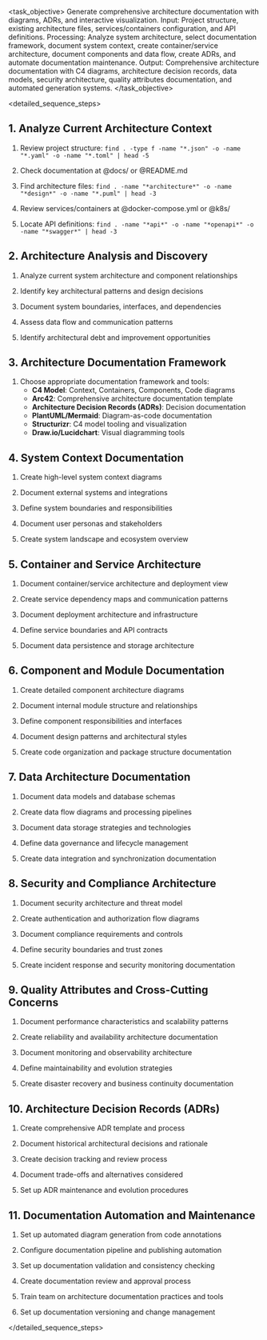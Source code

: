 <task name="Architecture Documentation Generator">

<task_objective>
Generate comprehensive architecture documentation with diagrams, ADRs, and interactive visualization. Input: Project structure, existing architecture files, services/containers configuration, and API definitions. Processing: Analyze system architecture, select documentation framework, document system context, create container/service architecture, document components and data flow, create ADRs, and automate documentation maintenance. Output: Comprehensive architecture documentation with C4 diagrams, architecture decision records, data models, security architecture, quality attributes documentation, and automated generation systems.
</task_objective>

<detailed_sequence_steps>

## 1. Analyze Current Architecture Context

1. Review project structure: `find . -type f -name "*.json" -o -name "*.yaml" -o -name "*.toml" | head -5`

2. Check documentation at @docs/ or @README.md

3. Find architecture files: `find . -name "*architecture*" -o -name "*design*" -o -name "*.puml" | head -3`

4. Review services/containers at @docker-compose.yml or @k8s/

5. Locate API definitions: `find . -name "*api*" -o -name "*openapi*" -o -name "*swagger*" | head -3`

## 2. Architecture Analysis and Discovery

1. Analyze current system architecture and component relationships

2. Identify key architectural patterns and design decisions

3. Document system boundaries, interfaces, and dependencies

4. Assess data flow and communication patterns

5. Identify architectural debt and improvement opportunities

## 3. Architecture Documentation Framework

1. Choose appropriate documentation framework and tools:
   - **C4 Model**: Context, Containers, Components, Code diagrams
   - **Arc42**: Comprehensive architecture documentation template
   - **Architecture Decision Records (ADRs)**: Decision documentation
   - **PlantUML/Mermaid**: Diagram-as-code documentation
   - **Structurizr**: C4 model tooling and visualization
   - **Draw.io/Lucidchart**: Visual diagramming tools

## 4. System Context Documentation

1. Create high-level system context diagrams

2. Document external systems and integrations

3. Define system boundaries and responsibilities

4. Document user personas and stakeholders

5. Create system landscape and ecosystem overview

## 5. Container and Service Architecture

1. Document container/service architecture and deployment view

2. Create service dependency maps and communication patterns

3. Document deployment architecture and infrastructure

4. Define service boundaries and API contracts

5. Document data persistence and storage architecture

## 6. Component and Module Documentation

1. Create detailed component architecture diagrams

2. Document internal module structure and relationships

3. Define component responsibilities and interfaces

4. Document design patterns and architectural styles

5. Create code organization and package structure documentation

## 7. Data Architecture Documentation

1. Document data models and database schemas

2. Create data flow diagrams and processing pipelines

3. Document data storage strategies and technologies

4. Define data governance and lifecycle management

5. Create data integration and synchronization documentation

## 8. Security and Compliance Architecture

1. Document security architecture and threat model

2. Create authentication and authorization flow diagrams

3. Document compliance requirements and controls

4. Define security boundaries and trust zones

5. Create incident response and security monitoring documentation

## 9. Quality Attributes and Cross-Cutting Concerns

1. Document performance characteristics and scalability patterns

2. Create reliability and availability architecture documentation

3. Document monitoring and observability architecture

4. Define maintainability and evolution strategies

5. Create disaster recovery and business continuity documentation

## 10. Architecture Decision Records (ADRs)

1. Create comprehensive ADR template and process

2. Document historical architectural decisions and rationale

3. Create decision tracking and review process

4. Document trade-offs and alternatives considered

5. Set up ADR maintenance and evolution procedures

## 11. Documentation Automation and Maintenance

1. Set up automated diagram generation from code annotations

2. Configure documentation pipeline and publishing automation

3. Set up documentation validation and consistency checking

4. Create documentation review and approval process

5. Train team on architecture documentation practices and tools

6. Set up documentation versioning and change management

</detailed_sequence_steps>

</task>

